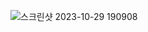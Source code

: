 ![스크린샷 2023-10-29 190908](https://github.com/GooDongWoo/algorithm_study/assets/59087923/ecf18723-918d-4bec-9c5a-3340daa24322)
